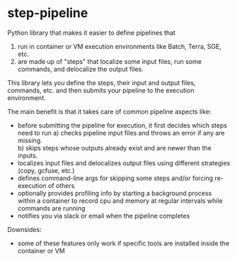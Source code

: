 # step-pipeline

Python library that makes it easier to define pipelines that 
1) run in container or VM execution environments like Batch, Terra, SGE, etc. 
2) are made up of "steps" that localize some input files, run some commands, and delocalize the output files. 

This library lets you define the steps, their input and output files, commands, etc. and then submits your pipeline to the execution environment. 

The main benefit is that it takes care of common pipeline aspects like: 
- before submitting the pipeline for execution, it first decides which steps need to run
  a) checks pipeline input files and throws an error if any are missing.  
  b) skips steps whose outputs already exist and are newer than the inputs. 
- localizes input files and delocalizes output files using different strategies (copy, gcfuse, etc.)
- defines command-line args for skipping some steps and/or forcing re-execution of others
- optionally provides profiling info by starting a background process within a container to record cpu and memory at regular intervals while commands are running
- notifies you via slack or email when the pipeline completes

Downsides:
- some of these features only work if specific tools are installed inside the container or VM
